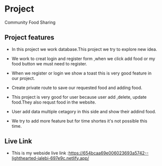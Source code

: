 
# Project
 Community Food Sharing


## Project features

* In this project we work database.This project we try to explore new idea.

* We work to creat login and register form ,when we click add food or my food button we must need to register.

* When we register or login we show a toast this is very good feature in our project.

* Create private route to save our requested food and adding food.

* This project is very good for user because user add ,delete, update food.They also requst food in the website.

* User add data multiple cetagory in this side and show their addind food.

* We try to add more feature but for time shortes it's not possible this time.
## Live Link

* This is my webside live link :https://654bcaa69e006023693a5742--lighthearted-jalebi-697e9c.netlify.app/
